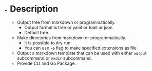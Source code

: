 - # Description
    - Output tree from markdown or programmatically.
        - Output format is tree or yaml or toml or json.
        - Default tree.
    - Make directories from markdown or programmatically.
        - It is possible to dry run.
        - You can use `-e` flag to make specified extensions as file.
    - Output a markdown template that can be used with either `output` subcommand or `mkdir` subcommand.
    - Provide CLI and Go Package.
